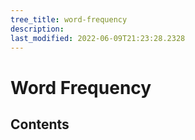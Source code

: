 ```yaml
---
tree_title: word-frequency
description: 
last_modified: 2022-06-09T21:23:28.2328
---
```


# Word Frequency

## Contents
